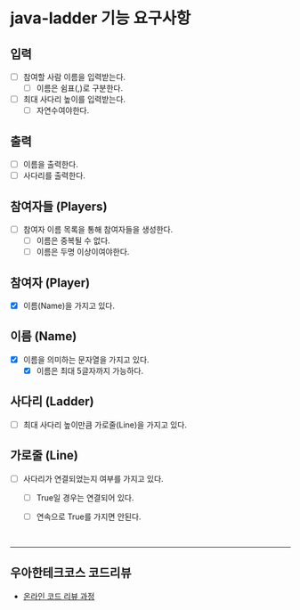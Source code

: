 # java-ladder 기능 요구사항

## 입력
- [ ] 참여할 사람 이름을 입력받는다.
  - [ ] 이름은 쉼표(,)로 구분한다.
- [ ] 최대 사다리 높이를 입력받는다.
  - [ ] 자연수여야한다.

## 출력
- [ ] 이름을 출력한다.
- [ ] 사다리를 출력한다.

## 참여자들 (Players)
- [ ] 참여자 이름 목록을 통해 참여자들을 생성한다.
  - [ ] 이름은 중복될 수 없다.
  - [ ] 이름은 두명 이상이여야한다.

## 참여자 (Player)
- [x] 이름(Name)을 가지고 있다.

## 이름 (Name)
- [x] 이름을 의미하는 문자열을 가지고 있다.
  - [x] 이름은 최대 5글자까지 가능하다.

## 사다리 (Ladder)
- [ ] 최대 사다리 높이만큼 가로줄(Line)을 가지고 있다.

## 가로줄 (Line)
- [ ] 사다리가 연결되었는지 여부를 가지고 있다.
  - [ ] True일 경우는 연결되어 있다.
  - [ ] 연속으로 True를 가지면 안된다.


<br>
<hr>

## 우아한테크코스 코드리뷰

- [온라인 코드 리뷰 과정](https://github.com/woowacourse/woowacourse-docs/blob/master/maincourse/README.md)
